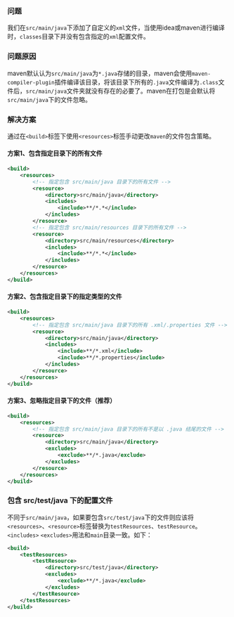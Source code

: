 ### 问题

我们在`src/main/java`下添加了自定义的`xml`文件，当使用idea或maven进行编译时，`classes`目录下并没有包含指定的`xml`配置文件。

### 问题原因

maven默认认为`src/main/java`为`*.java`存储的目录，maven会使用`maven-compiler-plugin`插件编译该目录，将该目录下所有的`.java`文件编译为`.class`文件后，`src/main/java`文件夹就没有存在的必要了。maven在打包是会默认将`src/main/java`下的文件忽略。

### 解决方案

通过在`<build>`标签下使用`<resources>`标签手动更改`maven`的文件包含策略。

#### 方案1、包含指定目录下的所有文件

```xml
<build>
	<resources>
        <!-- 指定包含 src/main/java 目录下的所有文件 -->
		<resource>
			<directory>src/main/java</directory>
			<includes>
				<include>**/*.*</include>
			</includes>
		</resource>
        <!-- 指定包含 src/main/resources 目录下的所有文件 -->
        <resource>
			<directory>src/main/resources</directory>
			<includes>
				<include>**/*.*</include>
			</includes>
		</resource>
	</resources>
</build>
```

#### 方案2、包含指定目录下的指定类型的文件

```xml
<build>
	<resources>
        <!-- 指定包含 src/main/java 目录下的所有 .xml/.properties 文件 -->
		<resource>
			<directory>src/main/java</directory>
			<includes>
				<include>**/*.xml</include>
                <include>**/*.properties</include>
			</includes>
		</resource>
	</resources>
</build>
```

#### 方案3、忽略指定目录下的文件（推荐）

```xml
<build>
	<resources>
        <!-- 指定包含 src/main/java 目录下的所有不是以 .java 结尾的文件 -->
		<resource>
			<directory>src/main/java</directory>
			<excludes>
				<exclude>**/*.java</exclude>
			</excludes>
		</resource>
	</resources>
</build>
```



### 包含 src/test/java 下的配置文件

不同于`src/main/java`，如果要包含`src/test/java`下的文件则应该将`<resources>`、`<resource>`标签替换为`testResources`、`testResource`。`<includes>` `<excludes>`用法和`main`目录一致。如下：

```xml
<build>
	<testResources>
		<testResource>
			<directory>src/test/java</directory>
			<excludes>
				<exclude>**/*.java</exclude>
			</excludes>
		</testResource>
	</testResources>
</build>
```

